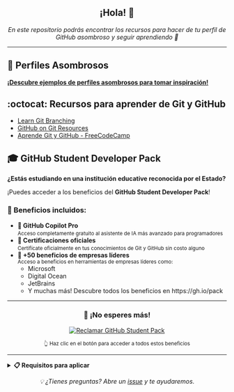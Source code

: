 <div align="center">
  <h2>¡Hola! 👋</h2>
  <p><em>En este repositorio podrás encontrar los recursos para hacer de tu perfil de GitHub asombroso y seguir aprendiendo 💖</em></p>
</div>

---

## 💼 Perfiles Asombrosos
<div class="highlight-box">
  <a href="https://zzetao.github.io/awesome-github-profile/"><strong>¡Descubre ejemplos de perfiles asombrosos para tomar inspiración!</strong></a>
</div>

## :octocat: Recursos para aprender de Git y GitHub
- [Learn Git Branching](https://learngitbranching.js.org/)
- [GitHub on Git Resources](https://docs.github.com/es/get-started/quickstart/git-and-github-learning-resources)
- [Aprende Git y GitHub - FreeCodeCamp](https://www.freecodecamp.org/espanol/news/aprende-git-y-github-curso-desde-cero/)

## 🎓 GitHub Student Developer Pack

<div class="highlight-box">
  <p><strong>¿Estás estudiando en una institución educative reconocida por el Estado?</strong></p>
  <p>¡Puedes acceder a los beneficios del <strong>GitHub Student Developer Pack</strong>!</p>
</div>

### 🌟 Beneficios incluidos:

<ul>
  <li>
    <strong>🤖 GitHub Copilot Pro</strong>
    <br>
    <small>Acceso completamente gratuito al asistente de IA más avanzado para programadores</small>
  </li>
  <li>
    <strong>📑 Certificaciones oficiales</strong>
    <br>
    <small>Certifícate oficialmente en tus conocimientos de Git y GitHub sin costo alguno</small>
  </li>
  <li>
    <strong>📌 +50 beneficios de empresas líderes</strong>
    <br>
    <small>Acceso a beneficios en herramientas de empresas líderes como:</small>
    <ul>
      <li>Microsoft</li>
      <li>Digital Ocean</li>
      <li>JetBrains</li>
      <li>Y muchas más! Descubre todos los beneficios en https://gh.io/pack</li>
    </ul>
  </li>
</ul>

---

<div align="center">
  <h3>🚀 ¡No esperes más!</h3>
  <p>
    <a href="https://gh.io/techschool25" target="_blank">
      <img src="https://img.shields.io/badge/Reclamar%20Pack-GitHub%20Student-blue?style=for-the-badge&logo=github" alt="Reclamar GitHub Student Pack">
    </a>
  </p>
  <p>
    <small>👆 Haz clic en el botón para acceder a todos estos beneficios</small>
  </p>
</div>

---

<details>
<summary><strong>📋 Requisitos para aplicar</strong></summary>

- Ser estudiante activo en una institución educativa reconocida por el Estado
- Tener una cuenta de GitHub activa
- Proporcionar verificación de tu estatus estudiantil
- Ser mayor de 13 años

</details>

<div align="center">
  <p><em>💡 ¿Tienes preguntas? Abre un <a href="../../issues">issue</a> y te ayudaremos.</em></p>
</div>
